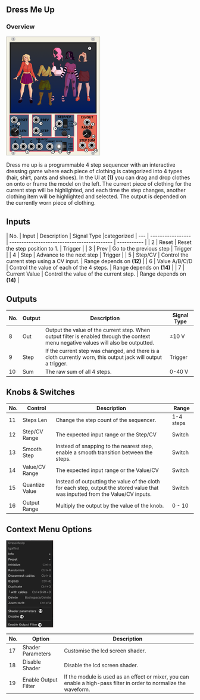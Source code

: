 ## Dress Me Up

### Overview


<img src="https://github.com/Shtrompel/BGal256ModulesDocs/blob/main/DressMeUp.png?raw=true" style="width:50%;">

Dress me up is a programmable 4 step sequencer with an interactive dressing game where each piece of clothing is categorized into 4 types (hair, shirt, pants and shoes).
In the UI at **(1)** you can drag and drop clothes on onto or frame the model on the left. The current piece of clothing for the current step will be highlighted, and each time the step changes, another clothing item will be highlighted and selected.
The output is depended on the currently worn piece of clothing.


## Inputs

| No. | Input             | Description                                 | Signal Type |categorized
| --- | ----------------- | ------------------------------------------- | ----------- |
| 2   | Reset        | Reset the step position to 1.            | Trigger     |
| 3   | Prev       | Go to the previous step        | Trigger     |
| 4   | Step       | Advance to the next step   | Trigger     |
| 5   | Step/CV      | Control the current step using a CV input.    | Range depends on **(12)** |
| 6   | Value A/B/C/D        | Control the value of each of the 4 steps. |  Range depends on **(14)**  |
| 7   | Current Value           | Control the value of the current step.         |  Range depends on  **(14)**  |

## Outputs

| No. | Output             | Description                              | Signal Type |
| --- | ------------------ | ---------------------------------------- | ----------- |
| 8  | Out  | Output the value of the current step. When output filter is enabled through the context menu negative values will also be outputted. | ±10 V     |
| 9  | Step | If the current step was changed, and there is a cloth currently worn, this output jack will output a trigger.          | Trigger     |
| 10  | Sum | The raw sum of all 4 steps.          | 0-40 V     |

## Knobs & Switches

| No. | Control        | Description                                            | Range             |
| --- | -------------- | ------------------------------------------------------ | ----------------- |
| 11  | Steps Len            | Change the step count of the sequencer.                              | 1-4 steps         |
| 12  | Step/CV Range | The expected input range or the Step/CV  | Switch |
| 13  | Smooth Step  | Instead of snapping to the nearest step, enable a smooth transition between the steps.      | Switch     |
| 14  | Value/CV Range | The expected input range or the Value/CV  | Switch |
| 15  | Quantize Value  | Instead of outputting the value of the cloth for each step, output the stored value that was inputted from the Value/CV inputs. | Switch     |
| 16  | Output Range  | Multiply the output by the value of the knob. | 0 - 10 |

## Context Menu Options

<img src="https://github.com/Shtrompel/BGal256ModulesDocs/blob/main/DressMeUpContext.png?raw=true" style="width:25%;">

| No. | Option | Description  |
| --- | --------------------------------- | ------------------------------------------------------------------------------------------------- |
| 17  | Shader Parameters  | Customise the lcd screen shader. |
| 18  | Disable Shader | Disable the lcd screen shader. |
| 19  | Enable Output Filter | If the module is used as an effect or mixer, you can enable a high-pass filter in order to normalize the waveform. |
